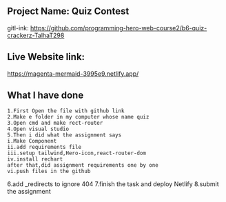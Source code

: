 ## Project Name: Quiz Contest
gitl-ink: https://github.com/programming-hero-web-course2/b6-quiz-crackerz-TalhaT298
## Live Website link:
https://magenta-mermaid-3995e9.netlify.app/
## What I have done
    1.First Open the file with github link
    2.Make e folder in my computer whose name quiz
    3.Open cmd and make rect-router
    4.Open visual studio
    5.Then i did what the assignment says
    i.Make Component
    ii.add requirements file
    iii.setup tailwind,Hero-icon,react-router-dom
    iv.install rechart
    after that,did assignment requirements one by one
    vi.push files in the github
   6.add _redirects to ignore 404
   7.finish the task and deploy Netlify
   8.submit the assignment


